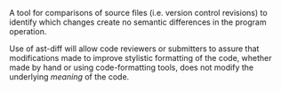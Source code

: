 A tool for comparisons of source files (i.e. version control revisions) to
identify which changes create no semantic differences in the program operation.

Use of ast-diff will allow code reviewers or submitters to assure that 
modifications made to improve stylistic formatting of the code, whether
made by hand or using code-formatting tools, does not modify the underlying
*meaning* of the code.

